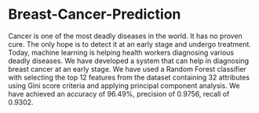 # Breast-Cancer-Prediction
Cancer is one of the most deadly diseases in the world. It has no proven cure. The only hope is to detect it at an early stage and undergo treatment. Today, machine learning is helping health workers diagnosing various deadly diseases.
We have developed a system that can help in diagnosing breast cancer at an early stage. We have used a Random Forest classifier with selecting the top 12 features from the dataset containing 32 attributes using Gini score criteria and applying principal component analysis. We have achieved an accuracy of 96.49%, precision of 0.9756, recall of 0.9302.

